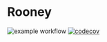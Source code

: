# Rooney
![example workflow](https://github.com/lehisanchez/rooney/actions/workflows/main.yml/badge.svg) [![codecov](https://codecov.io/gh/lehisanchez/rooney/branch/main/graph/badge.svg?token=4AJH6KYRYU)](https://codecov.io/gh/lehisanchez/rooney)
